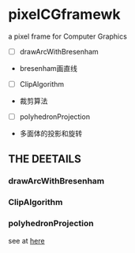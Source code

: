 # pixelCGframewk
a pixel frame for Computer Graphics


- [ ] drawArcWithBresenham
- bresenham画直线
- [ ] ClipAlgorithm 
- 裁剪算法
- [ ] polyhedronProjection
- 多面体的投影和旋转

## THE DEETAILS
### drawArcWithBresenham

### ClipAlgorithm 

### polyhedronProjection
see at [here](https://github.com/QLWeilcf/pixelCGframewk/blob/master/polyhedronProjection/readme.md)

